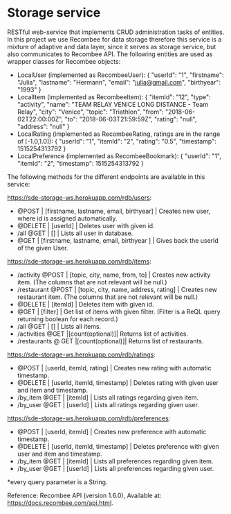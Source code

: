 # Storage service

RESTful web-service that implements CRUD administration tasks of entities. In this project we use Recombee for data storage therefore this service is a mixture of adaptive and data layer, since it serves as storage service, but also communicates to Recombee API. The following entities are used as wrapper classes for Recombee objects:

- LocalUser (implemented as RecombeeUser):
	{
        "userId": "1",
        "firstname": "Julia",
        "lastname": "Hermann",
        "email": "julia@gmail.com",
        "birthyear": "1993"
    }
- LocalItem (implemented as RecombeeItem):
	{
        "itemId": "12",
        "type": "activity",
        "name": "TEAM RELAY VENICE LONG DISTANCE - Team Relay",
        "city": "Venice",
        "topic": "Triathlon",
        "from": "2018-06-02T22:00:00Z",
        "to": "2018-06-03T21:59:59Z",
        "rating": "null",
        "address": "null"
    }
- LocalRating (implemented as RecombeeRating, ratings are in the range of [-1.0,1.0]):
	 {
        "userId": "1",
        "itemId": "2",
        "rating": "0.5",
        "timestamp": 1515254313792
    }
- LocalPreference (implemented as RecombeeBookmark):
	 {
        "userId": "1",
        "itemId": "2",
        "timestamp": 1515254313792
    }

The following methods for the different endpoints are available in this service:

https://sde-storage-ws.herokuapp.com/rdb/users:
- @POST  | [firstname, lastname, email, birthyear] | Creates new user, where id is assigned automatically.
- @DELETE | [userId] | Deletes user with given id.
- /all @GET | [] | Lists all user in database.
- @GET | [firstname, lastname, email, birthyear ] | Gives back the userId of the given User.

https://sde-storage-ws.herokuapp.com/rdb/items:
- /activity @POST | [topic, city, name, from, to] | Creates new activity item. (The columns that are not relevant will be null.)
- /restaurant @POST | [topic, city, name, address, rating] | Creates new restaurant item. (The columns that are not relevant will be null.)
- @DELETE | [itemId] | Deletes item with given id.
- @GET | [filter] | Get list of items with given filter. (Filter is a ReQL query returning boolean for each record.)
- /all @GET | [] | Lists all items.
- /activities @GET |[count(optional)]| Returns list of activities.
- /restaurants @ GET |[count(optional)]| Returns list of restaurants.

https://sde-storage-ws.herokuapp.com/rdb/ratings:
- @POST  | [userId, itemId, rating] | Creates new rating with automatic timestamp.
- @DELETE | [userId, itemId, timestamp] | Deletes rating with given user and item and timestamp.
- /by_item @GET | [itemId] | Lists all ratings regarding given item.
- /by_user @GET | [userId] | Lists all ratings regarding given user.

https://sde-storage-ws.herokuapp.com/rdb/preferences:
- @POST  | [userId, itemId] | Creates new preference with automatic timestamp.
- @DELETE | [userId, itemId, timestamp] | Deletes preference with given user and item and timestamp.
- /by_item @GET | [itemId] | Lists all preferences regarding given item.
- /by_user @GET | [userId] | Lists all preferences regarding given user.

*every query parameter is a String. 

Reference:
Recombee API (version 1.6.0), Available at: https://docs.recombee.com/api.html.
